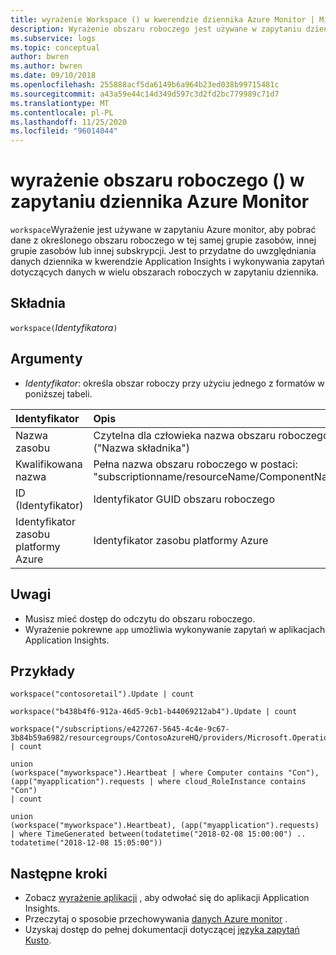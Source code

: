 ```yaml
---
title: wyrażenie Workspace () w kwerendzie dziennika Azure Monitor | Microsoft Docs
description: Wyrażenie obszaru roboczego jest używane w zapytaniu dziennika Azure Monitor do pobierania danych z określonego obszaru roboczego w tej samej grupie zasobów, innej grupie zasobów lub innej subskrypcji.
ms.subservice: logs
ms.topic: conceptual
author: bwren
ms.author: bwren
ms.date: 09/10/2018
ms.openlocfilehash: 255888acf5da6149b6a964b23ed038b99715481c
ms.sourcegitcommit: a43a59e44c14d349d597c3d2fd2bc779989c71d7
ms.translationtype: MT
ms.contentlocale: pl-PL
ms.lasthandoff: 11/25/2020
ms.locfileid: "96014044"
---
```

# <a name="workspace-expression-in-azure-monitor-log-query"></a>wyrażenie obszaru roboczego () w zapytaniu dziennika Azure Monitor

`workspace`Wyrażenie jest używane w zapytaniu Azure monitor, aby pobrać dane z określonego obszaru roboczego w tej samej grupie zasobów, innej grupie zasobów lub innej subskrypcji. Jest to przydatne do uwzględniania danych dziennika w kwerendzie Application Insights i wykonywania zapytań dotyczących danych w wielu obszarach roboczych w zapytaniu dziennika.


## <a name="syntax"></a>Składnia

`workspace(`*Identyfikatora*`)`

## <a name="arguments"></a>Argumenty

- *Identyfikator*: określa obszar roboczy przy użyciu jednego z formatów w poniższej tabeli.

| Identyfikator | Opis | Przykład
|:---|:---|:---|
| Nazwa zasobu | Czytelna dla człowieka nazwa obszaru roboczego ("Nazwa składnika") | obszar roboczy ("ContosoRetail") |
| Kwalifikowana nazwa | Pełna nazwa obszaru roboczego w postaci: "subscriptionname/resourceName/ComponentName" | obszar roboczy ("contoso/ContosoResource/ContosoWorkspace") |
| ID (Identyfikator) | Identyfikator GUID obszaru roboczego | obszar roboczy ("b438b3f6-912a-46d5-9db1-b42069242ab4") |
| Identyfikator zasobu platformy Azure | Identyfikator zasobu platformy Azure | obszar roboczy ("/subscriptions/e4227-645-44e-9c67-3b84b5982/resourcegroups/ContosoAzureHQ/providers/Microsoft.OperationalInsights/workspaces/contosoretail") |


## <a name="notes"></a>Uwagi

* Musisz mieć dostęp do odczytu do obszaru roboczego.
* Wyrażenie pokrewne `app` umożliwia wykonywanie zapytań w aplikacjach Application Insights.

## <a name="examples"></a>Przykłady

```Kusto
workspace("contosoretail").Update | count
```
```Kusto
workspace("b438b4f6-912a-46d5-9cb1-b44069212ab4").Update | count
```
```Kusto
workspace("/subscriptions/e427267-5645-4c4e-9c67-3b84b59a6982/resourcegroups/ContosoAzureHQ/providers/Microsoft.OperationalInsights/workspaces/contosoretail").Event | count
```
```Kusto
union 
(workspace("myworkspace").Heartbeat | where Computer contains "Con"),
(app("myapplication").requests | where cloud_RoleInstance contains "Con")
| count  
```
```Kusto
union 
(workspace("myworkspace").Heartbeat), (app("myapplication").requests)
| where TimeGenerated between(todatetime("2018-02-08 15:00:00") .. todatetime("2018-12-08 15:05:00"))
```

## <a name="next-steps"></a>Następne kroki

- Zobacz [wyrażenie aplikacji](app-expression.md) , aby odwołać się do aplikacji Application Insights.
- Przeczytaj o sposobie przechowywania [danych Azure monitor](log-query-overview.md) .
- Uzyskaj dostęp do pełnej dokumentacji dotyczącej [języka zapytań Kusto](/azure/kusto/query/).
